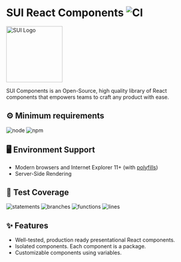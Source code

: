 # SUI React Components ![CI](https://github.com/SUI-Components/sui-components/workflows/CI/badge.svg)

<img src="https://avatars2.githubusercontent.com/u/13288987?s=200&v=4" alt="SUI Logo" width="150">

SUI Components is an Open-Source, high quality library of React components that empowers teams to craft any product with ease.

## ⚙️ Minimum requirements
![node](https://shields.io/badge/node-v16+-lightgray?logo=nodedotjs&logoWidth=20&style=for-the-badge)
![npm](https://shields.io/badge/npm-v7+-lightgrey?logo=npm&logoWidth=20&style=for-the-badge)

## 🖥 Environment Support

- Modern browsers and Internet Explorer 11+ (with [polyfills](https://github.com/SUI-Components/sui/tree/master/packages/sui-polyfills))
- Server-Side Rendering

## 🧪 Test Coverage

![statements](https://shields.io/badge/statements-71.43%25-orange)
![branches](https://shields.io/badge/branches-57.08%25-AA0000)
![functions](https://shields.io/badge/functions-58.53%25-AA0000)
![lines](https://shields.io/badge/lines-73.24%25-orange)

## ✨ Features

- Well-tested, production ready presentational React components.
- Isolated components. Each component is a package.
- Customizable components using variables.
